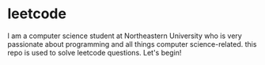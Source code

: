 # leetcode
I am a computer science student at Northeastern University who is very passionate about programming and all things computer science-related. this repo is used to solve leetcode questions. Let's begin!
